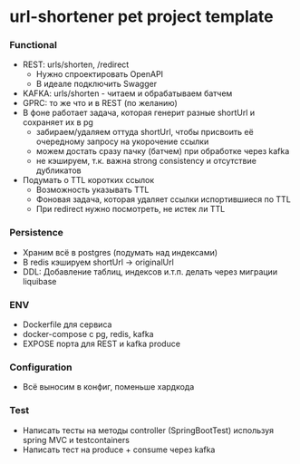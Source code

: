 # url-shortener pet project template

### Functional
- REST: urls/shorten, /redirect
  - Нужно спроектировать OpenAPI
  - В идеале подключить Swagger
- KAFKA: urls/shorten - читаем и обрабатываем батчем
- GPRC: то же что и в REST (по желанию)
- В фоне работает задача, которая генерит разные shortUrl и сохраняет их в pg
  - забираем/удаляем оттуда shortUrl, чтобы присвоить её очередному запросу на укорочение ссылки
  - можем достать сразу пачку (батчем) при обработке через kafka
  - не кэшируем, т.к. важна strong consistency и отсутствие дубликатов
- Подумать о TTL коротких ссылок
  - Возможность указывать TTL
  - Фоновая задача, которая удаляет ссылки испортившиеся по TTL
  - При redirect нужно посмотреть, не истек ли TTL

### Persistence
- Храним всё в postgres (подумать над индексами)
- В redis кэшируем shortUrl -> originalUrl
- DDL: Добавление таблиц, индексов и.т.п. делать через миграции liquibase 

### ENV
- Dockerfile для сервиса
- docker-compose с pg, redis, kafka
- EXPOSE порта для REST и kafka produce

### Configuration
- Всё выносим в конфиг, поменьше хардкода

### Test
- Написать тесты на методы controller (SpringBootTest) используя spring MVC и testcontainers
- Написать тест на produce + consume через kafka
